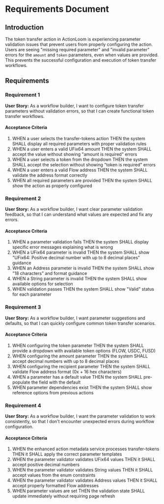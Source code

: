 # Requirements Document

## Introduction

The token transfer action in ActionLoom is experiencing parameter validation issues that prevent users from properly configuring the action. Users are seeing "missing required parameter" and "invalid parameter" errors for the `amount` and `token` parameters, even when values are provided. This prevents the successful configuration and execution of token transfer workflows.

## Requirements

### Requirement 1

**User Story:** As a workflow builder, I want to configure token transfer parameters without validation errors, so that I can create functional token transfer workflows.

#### Acceptance Criteria

1. WHEN a user selects the transfer-tokens action THEN the system SHALL display all required parameters with proper validation rules
2. WHEN a user enters a valid UFix64 amount THEN the system SHALL accept the value without showing "amount is required" errors
3. WHEN a user selects a token from the dropdown THEN the system SHALL accept the selection without showing "token is required" errors
4. WHEN a user enters a valid Flow address THEN the system SHALL validate the address format correctly
5. WHEN all required parameters are provided THEN the system SHALL show the action as properly configured

### Requirement 2

**User Story:** As a workflow builder, I want clear parameter validation feedback, so that I can understand what values are expected and fix any errors.

#### Acceptance Criteria

1. WHEN a parameter validation fails THEN the system SHALL display specific error messages explaining what is wrong
2. WHEN a UFix64 parameter is invalid THEN the system SHALL show "UFix64: Positive decimal number with up to 8 decimal places" guidance
3. WHEN an Address parameter is invalid THEN the system SHALL show "18 characters" and format guidance
4. WHEN a String parameter is invalid THEN the system SHALL show available options for selection
5. WHEN validation passes THEN the system SHALL show "Valid" status for each parameter

### Requirement 3

**User Story:** As a workflow builder, I want parameter suggestions and defaults, so that I can quickly configure common token transfer scenarios.

#### Acceptance Criteria

1. WHEN configuring the token parameter THEN the system SHALL provide a dropdown with available token options (FLOW, USDC, FUSD)
2. WHEN configuring the amount parameter THEN the system SHALL accept decimal numbers with up to 8 decimal places
3. WHEN configuring the recipient parameter THEN the system SHALL validate Flow address format (0x + 16 hex characters)
4. WHEN a parameter has a default value THEN the system SHALL pre-populate the field with the default
5. WHEN parameter dependencies exist THEN the system SHALL show reference options from previous actions

### Requirement 4

**User Story:** As a workflow builder, I want the parameter validation to work consistently, so that I don't encounter unexpected errors during workflow configuration.

#### Acceptance Criteria

1. WHEN the enhanced action metadata service processes transfer-tokens THEN it SHALL apply the correct parameter templates
2. WHEN the parameter validator validates UFix64 values THEN it SHALL accept positive decimal numbers
3. WHEN the parameter validator validates String values THEN it SHALL accept values from the enum constraints
4. WHEN the parameter validator validates Address values THEN it SHALL accept properly formatted Flow addresses
5. WHEN parameter values are set THEN the validation state SHALL update immediately without requiring page refresh
